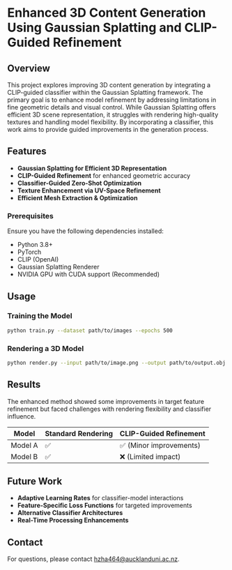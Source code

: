 # Enhanced 3D Content Generation Using Gaussian Splatting and CLIP-Guided Refinement

## Overview

This project explores improving 3D content generation by integrating a CLIP-guided classifier within the Gaussian Splatting framework. The primary goal is to enhance model refinement by addressing limitations in fine geometric details and visual control. While Gaussian Splatting offers efficient 3D scene representation, it struggles with rendering high-quality textures and handling model flexibility. By incorporating a classifier, this work aims to provide guided improvements in the generation process.

## Features

- **Gaussian Splatting for Efficient 3D Representation**
- **CLIP-Guided Refinement** for enhanced geometric accuracy
- **Classifier-Guided Zero-Shot Optimization**
- **Texture Enhancement via UV-Space Refinement**
- **Efficient Mesh Extraction & Optimization**

### Prerequisites

Ensure you have the following dependencies installed:

- Python 3.8+
- PyTorch
- CLIP (OpenAI)
- Gaussian Splatting Renderer
- NVIDIA GPU with CUDA support (Recommended)

## Usage

### Training the Model

```bash
python train.py --dataset path/to/images --epochs 500
```

### Rendering a 3D Model

```bash
python render.py --input path/to/image.png --output path/to/output.obj
```

## Results

The enhanced method showed some improvements in target feature refinement but faced challenges with rendering flexibility and classifier influence.

| Model   | Standard Rendering | CLIP-Guided Refinement |
| ------- | ------------------ | ---------------------- |
| Model A | ✅                  | ✅ (Minor improvements) |
| Model B | ✅                  | ❌ (Limited impact)     |

## Future Work

- **Adaptive Learning Rates** for classifier-model interactions
- **Feature-Specific Loss Functions** for targeted improvements
- **Alternative Classifier Architectures**
- **Real-Time Processing Enhancements**

## Contact

For questions, please contact [hzha464@aucklanduni.ac.nz](mailto\:hzha464@aucklanduni.ac.nz).

